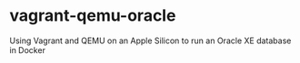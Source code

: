 # vagrant-qemu-oracle
Using Vagrant and QEMU on an Apple Silicon to run an Oracle XE database in Docker
